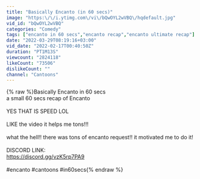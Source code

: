 ```yaml
---
title: "Basically Encanto (in 60 secs)"
image: "https:\/\/i.ytimg.com\/vi\/bQwOYL2wVBQ\/hqdefault.jpg"
vid_id: "bQwOYL2wVBQ"
categories: "Comedy"
tags: ["encanto in 60 secs","encanto recap","encanto ultimate recap"]
date: "2022-03-29T08:19:16+03:00"
vid_date: "2022-02-17T00:40:50Z"
duration: "PT1M13S"
viewcount: "2824118"
likeCount: "73506"
dislikeCount: ""
channel: "Cantoons"
---
```

{% raw %}Basically Encanto in 60 secs<br />a small 60 secs recap of Encanto<br /><br />YES THAT IS SPEED LOL<br /><br />LIKE the video it helps me tons!!!<br /><br />what the hell!! there was tons of encanto request!! it motivated me to do it!<br /><br />DISCORD LINK:<br /><a rel="nofollow" target="blank" href="https://discord.gg/vzK5rp7PA9">https://discord.gg/vzK5rp7PA9</a><br /><br />#encanto #cantoons #in60secs{% endraw %}
